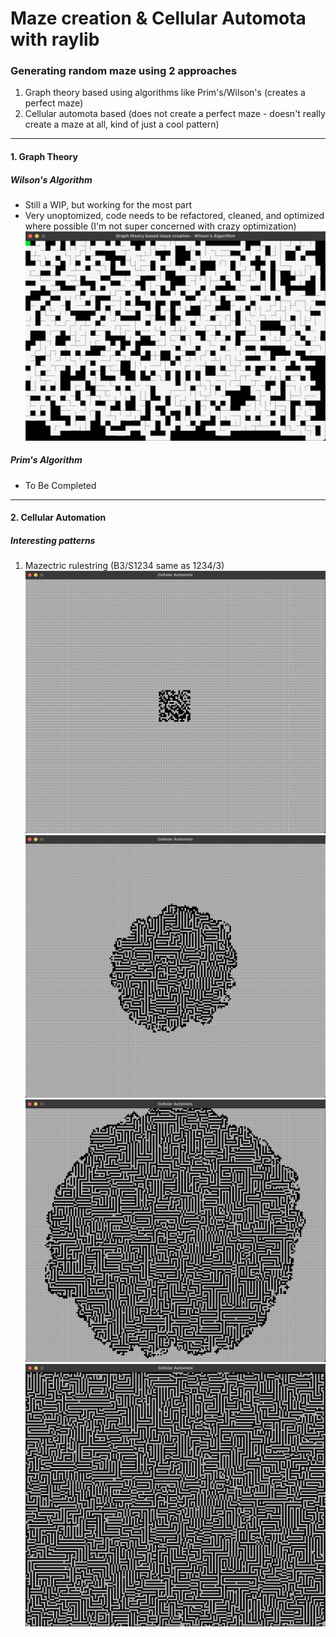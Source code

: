 # Maze creation & Cellular Automota with raylib

### Generating random maze using 2 approaches
1. Graph theory based using algorithms like Prim's/Wilson's (creates a perfect maze)
2. Cellular automota based (does not create a perfect maze - doesn't really create a maze at all, kind of just a cool pattern)
----


#### 1. Graph Theory
##### Wilson's Algorithm 
- Still a WIP, but working for the most part
- Very unoptomized, code needs to be refactored, cleaned, and optimized where possible (I'm not super concerned with crazy optimization)
![Alt Screenshot of a maze created](/img/Wilson_semi_working_v1.png)

##### Prim's Algorithm
- To Be Completed

----

#### 2. Cellular Automation
##### Interesting patterns
1. Mazectric rulestring (B3/S1234 same as 1234/3)
![Alt Screenshot of initial population generated](/img/Initial_population.png)
![Alt Screenshot of grid expanding](/img/Population_expanding.png)
![Alt Screenshot of grid hitting edge of window](/img/Population_reaching_edge.png)
![Alt Screenshot of final resulting grid](/img/Population_fill.png)